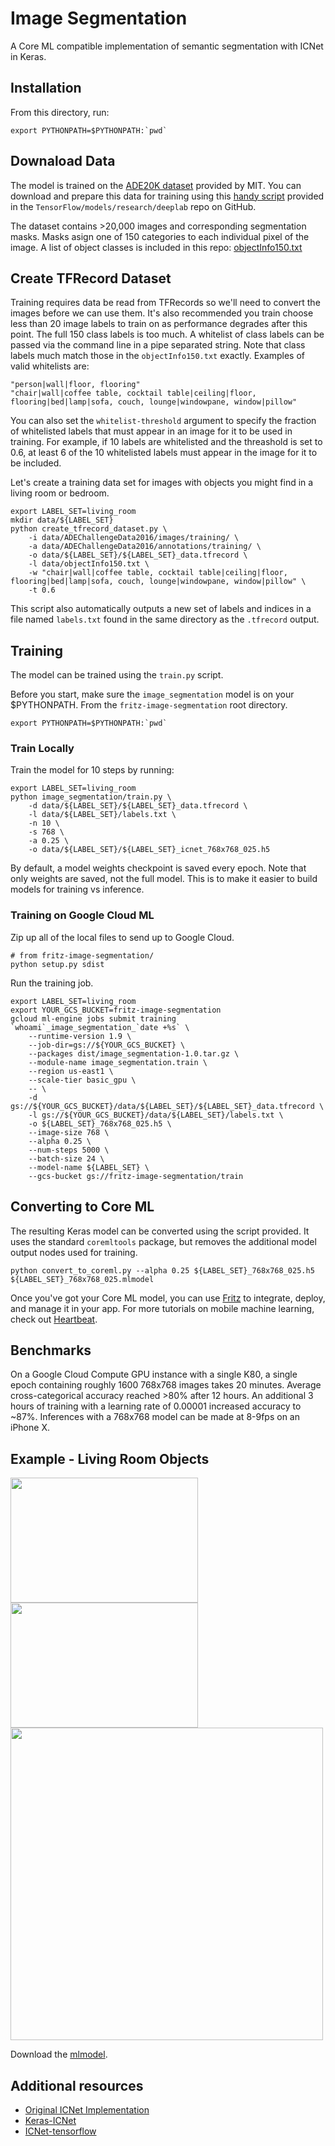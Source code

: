 # Image Segmentation
A Core ML compatible implementation of semantic segmentation with ICNet in Keras.

## Installation

From this directory, run:

```
export PYTHONPATH=$PYTHONPATH:`pwd`
```

## Downaload Data
The model is trained on the [ADE20K dataset](http://groups.csail.mit.edu/vision/datasets/ADE20K/) provided by MIT. You can download and prepare this data for training using this [handy script](https://github.com/tensorflow/models/blob/master/research/deeplab/datasets/download_and_convert_ade20k.sh) provided in the `TensorFlow/models/research/deeplab` repo on GitHub.

The dataset contains >20,000 images and corresponding segmentation masks. Masks asign one of 150 categories to each individual pixel of the image. A list of object classes is included in this repo: [objectInfo150.txt]()

## Create TFRecord Dataset

Training requires data be read from TFRecords so we'll need to convert the images before we can use them. It's also recommended you train choose less than 20 image labels to train on as performance degrades after this point. The full 150 class labels is too much. A whitelist of class labels can be passed via the command line in a pipe separated string. Note that class labels much match those in the `objectInfo150.txt` exactly. Examples of valid whitelists are:

```
"person|wall|floor, flooring"
"chair|wall|coffee table, cocktail table|ceiling|floor, flooring|bed|lamp|sofa, couch, lounge|windowpane, window|pillow"
```

You can also set the `whitelist-threshold` argument to specify the fraction of whitelisted labels that must appear in an image for it to be used in training. For example, if 10 labels are whitelisted and the threashold is set to 0.6, at least 6 of the 10 whitelisted labels must appear in the image for it to be included.

Let's create a training data set for images with objects you might find in a living room or bedroom.

```
export LABEL_SET=living_room
mkdir data/${LABEL_SET}
python create_tfrecord_dataset.py \
    -i data/ADEChallengeData2016/images/training/ \
    -a data/ADEChallengeData2016/annotations/training/ \
    -o data/${LABEL_SET}/${LABEL_SET}_data.tfrecord \
    -l data/objectInfo150.txt \
    -w "chair|wall|coffee table, cocktail table|ceiling|floor, flooring|bed|lamp|sofa, couch, lounge|windowpane, window|pillow" \
    -t 0.6
```

This script also automatically outputs a new set of labels and indices in a file named `labels.txt` found in the same directory as the `.tfrecord` output.

## Training
The model can be trained using the `train.py` script.

Before you start, make sure the `image_segmentation` model is on your $PYTHONPATH. From the `fritz-image-segmentation` root directory.

```
export PYTHONPATH=$PYTHONPATH:`pwd`
```

### Train Locally
Train the model for 10 steps by running:

```
export LABEL_SET=living_room
python image_segmentation/train.py \
    -d data/${LABEL_SET}/${LABEL_SET}_data.tfrecord \
    -l data/${LABEL_SET}/labels.txt \
    -n 10 \
    -s 768 \
    -a 0.25 \
    -o data/${LABEL_SET}/${LABEL_SET}_icnet_768x768_025.h5
```

By default, a model weights checkpoint is saved every epoch. Note that only weights are saved, not the full model. This is to make it easier to build models for training vs inference.

### Training on Google Cloud ML
Zip up all of the local files to send up to Google Cloud.

```
# from fritz-image-segmentation/
python setup.py sdist
```
Run the training job.

```
export LABEL_SET=living_room
export YOUR_GCS_BUCKET=fritz-image-segmentation
gcloud ml-engine jobs submit training `whoami`_image_segmentation_`date +%s` \
    --runtime-version 1.9 \
    --job-dir=gs://${YOUR_GCS_BUCKET} \
    --packages dist/image_segmentation-1.0.tar.gz \
    --module-name image_segmentation.train \
    --region us-east1 \
    --scale-tier basic_gpu \
    -- \
    -d gs://${YOUR_GCS_BUCKET}/data/${LABEL_SET}/${LABEL_SET}_data.tfrecord \
    -l gs://${YOUR_GCS_BUCKET}/data/${LABEL_SET}/labels.txt \
    -o ${LABEL_SET}_768x768_025.h5 \
    --image-size 768 \
    --alpha 0.25 \
    --num-steps 5000 \
    --batch-size 24 \
    --model-name ${LABEL_SET} \
    --gcs-bucket gs://fritz-image-segmentation/train
```

## Converting to Core ML
The resulting Keras model can be converted using the script provided. It uses the standard `coremltools` package, but removes the additional model output nodes used for training.

```
python convert_to_coreml.py --alpha 0.25 ${LABEL_SET}_768x768_025.h5 ${LABEL_SET}_768x768_025.mlmodel
```

Once you've got your Core ML model, you can use [Fritz](https://www.fritz.ai) to integrate, deploy, and manage it in your app. For more tutorials on mobile machine learning, check out [Heartbeat](https://heartbeat.fritz.ai).

## Benchmarks
On a Google Cloud Compute GPU instance with a single K80, a single epoch containing roughly 1600 768x768 images takes 20 minutes. Average cross-categorical accuracy reached >80% after 12 hours. An additional 3 hours of training with a learning rate of 0.00001 increased accuracy to ~87%. Inferences with a 768x768 model can be made at 8-9fps on an iPhone X.

## Example - Living Room Objects

<img src="https://github.com/fritzlabs/fritz-image-segmentation/blob/master/examples/living_room.jpg?raw=true" width="300" height="200">
<img src="https://github.com/fritzlabs/fritz-image-segmentation/blob/master/examples/example_image_and_mask.png?raw=true" width="300" height="200">
<img src="https://github.com/fritzlabs/fritz-image-segmentation/blob/master/examples/example_pixel_probabilities.png?raw=true" width="500" height="500">

Download the [mlmodel](https://github.com/fritzlabs/fritz-image-segmentation/blob/master/examples/icnet_768x768_living_room.mlmodel).

## Additional resources

* [Original ICNet Implementation](https://github.com/hszhao/ICNet)
* [Keras-ICNet](https://github.com/aitorzip/Keras-ICNet)
* [ICNet-tensorflow](https://github.com/hellochick/ICNet-tensorflow)
